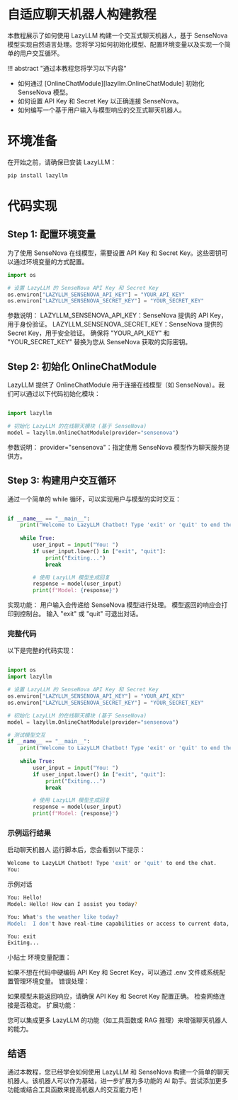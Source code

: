 # 自适应聊天机器人构建教程
本教程展示了如何使用 LazyLLM 构建一个交互式聊天机器人，基于 SenseNova 模型实现自然语言处理。您将学习如何初始化模型、配置环境变量以及实现一个简单的用户交互循环。

!!! abstract "通过本教程您将学习以下内容"

- 如何通过 [OnlineChatModule][lazyllm.OnlineChatModule] 初始化 SenseNova 模型。
- 如何设置 API Key 和 Secret Key 以正确连接 SenseNova。
- 如何编写一个基于用户输入与模型响应的交互式聊天机器人。
# 环境准备
在开始之前，请确保已安装 LazyLLM：

```bash
pip install lazyllm
```
# 代码实现

## Step 1: 配置环境变量
为了使用 SenseNova 在线模型，需要设置 API Key 和 Secret Key。这些密钥可以通过环境变量的方式配置。

```python
import os

# 设置 LazyLLM 的 SenseNova API Key 和 Secret Key
os.environ["LAZYLLM_SENSENOVA_API_KEY"] = "YOUR_API_KEY"
os.environ["LAZYLLM_SENSENOVA_SECRET_KEY"] = "YOUR_SECRET_KEY"
```
参数说明：
LAZYLLM_SENSENOVA_API_KEY：SenseNova 提供的 API Key，用于身份验证。
LAZYLLM_SENSENOVA_SECRET_KEY：SenseNova 提供的 Secret Key，用于安全验证。
确保将 "YOUR_API_KEY" 和 "YOUR_SECRET_KEY" 替换为您从 SenseNova 获取的实际密钥。

## Step 2: 初始化 OnlineChatModule
LazyLLM 提供了 OnlineChatModule 用于连接在线模型（如 SenseNova）。我们可以通过以下代码初始化模块：

```python

import lazyllm

# 初始化 LazyLLM 的在线聊天模块 (基于 SenseNova)
model = lazyllm.OnlineChatModule(provider="sensenova")
```
参数说明：
provider="sensenova"：指定使用 SenseNova 模型作为聊天服务提供方。
## Step 3: 构建用户交互循环
通过一个简单的 while 循环，可以实现用户与模型的实时交互：

```python

if __name__ == "__main__":
    print("Welcome to LazyLLM Chatbot! Type 'exit' or 'quit' to end the chat.")
    
    while True:
        user_input = input("You: ")
        if user_input.lower() in ["exit", "quit"]:
            print("Exiting...")
            break

        # 使用 LazyLLM 模型生成回复
        response = model(user_input)
        print(f"Model: {response}")
```
实现功能：
用户输入会传递给 SenseNova 模型进行处理。
模型返回的响应会打印到控制台。
输入 "exit" 或 "quit" 可退出对话。
### 完整代码
以下是完整的代码实现：

```python

import os
import lazyllm

# 设置 LazyLLM 的 SenseNova API Key 和 Secret Key
os.environ["LAZYLLM_SENSENOVA_API_KEY"] = "YOUR_API_KEY"
os.environ["LAZYLLM_SENSENOVA_SECRET_KEY"] = "YOUR_SECRET_KEY"

# 初始化 LazyLLM 的在线聊天模块 (基于 SenseNova)
model = lazyllm.OnlineChatModule(provider="sensenova")

# 测试模型交互
if __name__ == "__main__":
    print("Welcome to LazyLLM Chatbot! Type 'exit' or 'quit' to end the chat.")
    
    while True:
        user_input = input("You: ")
        if user_input.lower() in ["exit", "quit"]:
            print("Exiting...")
            break

        # 使用 LazyLLM 模型生成回复
        response = model(user_input)
        print(f"Model: {response}")
```
### 示例运行结果
启动聊天机器人
运行脚本后，您会看到以下提示：

```bash
Welcome to LazyLLM Chatbot! Type 'exit' or 'quit' to end the chat.
You:
```
示例对话
```bash
You: Hello!
Model: Hello! How can I assist you today?

You: What's the weather like today?
Model:  I don't have real-time capabilities or access to current data, including weather updates. To find out the weather for today, I recommend checking a reliable weather website like the Weather Channel, BBC Weather, or using a weather app on your smartphone for the most accurate and up-to-date information.

You: exit
Exiting...
```
小贴士
环境变量配置：

如果不想在代码中硬编码 API Key 和 Secret Key，可以通过 .env 文件或系统配置管理环境变量。
错误处理：

如果模型未能返回响应，请确保 API Key 和 Secret Key 配置正确。
检查网络连接是否稳定。
扩展功能：

您可以集成更多 LazyLLM 的功能（如工具函数或 RAG 推理）来增强聊天机器人的能力。

## 结语
通过本教程，您已经学会如何使用 LazyLLM 和 SenseNova 构建一个简单的聊天机器人。该机器人可以作为基础，进一步扩展为多功能的 AI 助手。尝试添加更多功能或结合工具函数来提高机器人的交互能力吧！

